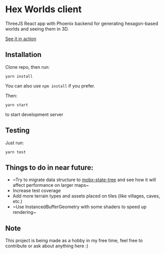 # Hex Worlds client

ThreeJS React app with Phoenix backend for generating hexagon-based worlds and seeing them in 3D.

[See it in action](https://hex-worlds-client.herokuapp.com/)

## Installation

Clone repo, then run:

`yarn install`

You can also use `npm install` if you prefer.

Then:

`yarn start`

to start development server

## Testing

Just run:

`yarn test`

## Things to do in near future:

- ~Try to migrate data structure to [mobx-state-tree](https://github.com/mobxjs/mobx-state-tree) and see how it will affect performance on larger maps~
- Increase test coverage
- Add more terrain types and assets placed on tiles (like villages, caves, etc.)
- ~Use InstancedBufferGeometry with some shaders to speed up rendering~

## Note

This project is being made as a hobby in my free time, feel free to contribute or ask about anything here :)

